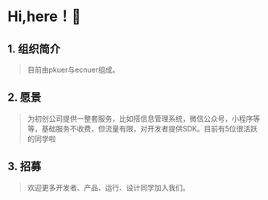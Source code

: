 # Hi,here！👋
## 1. 组织简介
> 目前由pkuer与ecnuer组成。

## 2. 愿景
> 为初创公司提供一整套服务，比如搭信息管理系统，微信公众号，小程序等等，基础服务不收费，但流量有限，对开发者提供SDK。目前有5位很活跃的同学啦

## 3. 招募
> 欢迎更多开发者、产品、运行、设计同学加入我们。
